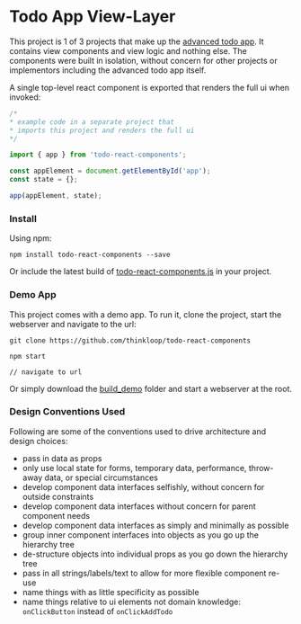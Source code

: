 # Todo App View-Layer

This project is 1 of 3 projects that make up the [advanced todo app](https://github.com/thinkloop/todo-app). It contains view components and view logic and nothing else. The components were built in isolation, without concern for other projects or implementors including the advanced todo app itself. 

A single top-level react component is exported that renders the full ui when invoked:

```javascript
/* 
* example code in a separate project that 
* imports this project and renders the full ui
*/

import { app } from 'todo-react-components';

const appElement = document.getElementById('app');
const state = {};

app(appElement, state);

```

### Install
Using npm:

```
npm install todo-react-components --save
```

Or include the latest build of [todo-react-components.js](build/todo-react-components.js) in your project.

### Demo App

This project comes with a demo app. To run it, clone the project, start the webserver and navigate to the url:

```
git clone https://github.com/thinkloop/todo-react-components

npm start

// navigate to url
```
Or simply download the [build_demo](build_demo) folder and start a webserver at the root.

### Design Conventions Used
Following are some of the conventions used to drive architecture and design choices:
- pass in data as props
- only use local state for forms, temporary data, performance, throw-away data, or special circumstances
- develop component data interfaces selfishly, without concern for outside constraints
- develop component data interfaces without concern for parent component needs
- develop component data interfaces as simply and minimally as possible
- group inner component interfaces into objects as you go up the hierarchy tree
- de-structure objects into individual props as you go down the hierarchy tree
- pass in all strings/labels/text to allow for more flexible component re-use
- name things with as little specificity as possible
- name things relative to ui elements not domain knowledge: `onClickButton` instead of `onClickAddTodo`
